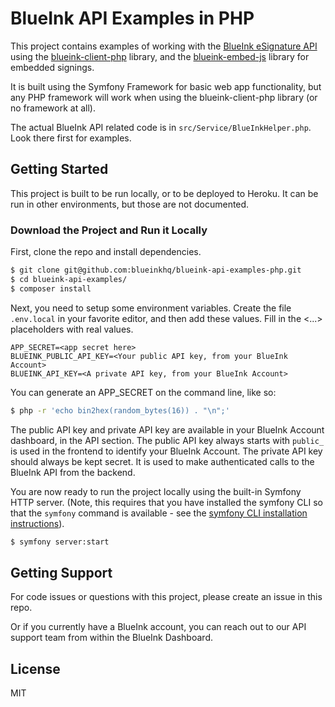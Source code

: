 # BlueInk API Examples in PHP

This project contains examples of working with the 
[BlueInk eSignature API](https://blueink.com/esignature-api/) using
the [blueink-client-php](https://github.com/blueinkhq/blueink-client-php) 
library, and the [blueink-embed-js](https://github.com/blueinkhq/blueink-embed-js) 
library for embedded signings.

It is built using the Symfony Framework for basic web app functionality, 
but any PHP framework will work when using the blueink-client-php
library (or no framework at all).

The actual BlueInk API related code is in `src/Service/BlueInkHelper.php`.
Look there first for examples.

## Getting Started

This project is built to be run locally, or to be deployed to Heroku.
It can be run in other environments, but those are not documented.

### Download the Project and Run it Locally

First, clone the repo and install dependencies.
```bash
$ git clone git@github.com:blueinkhq/blueink-api-examples-php.git
$ cd blueink-api-examples/
$ composer install
```

Next, you need to setup some environment variables. Create the file
`.env.local` in your favorite editor, and then add these values. Fill in the
<...> placeholders with real values.

```
APP_SECRET=<app secret here>
BLUEINK_PUBLIC_API_KEY=<Your public API key, from your BlueInk Account>
BLUEINK_API_KEY=<A private API key, from your BlueInk Account>
```

You can generate an APP_SECRET on the command line, like so:
```bash
$ php -r 'echo bin2hex(random_bytes(16)) . "\n";'
```

The public API key and private API key are available in your BlueInk Account dashboard,
in the API section. The public API key always starts with `public_` is used in the frontend 
to identify your BlueInk Account. The private API key should always be kept secret. It is used
to make authenticated calls to the BlueInk API from the backend.

You are now ready to run the project locally using the built-in Symfony HTTP server.
(Note, this requires that you have installed the symfony CLI
so that the `symfony` command is available - see the 
[symfony CLI installation instructions]((https://symfony.com/download))).
```bash
$ symfony server:start
``` 

## Getting Support

For code issues or questions with this project, please create an issue in this repo. 

Or if you currently have a BlueInk account, you can
reach out to our API support team from within the BlueInk Dashboard.

## License

MIT

